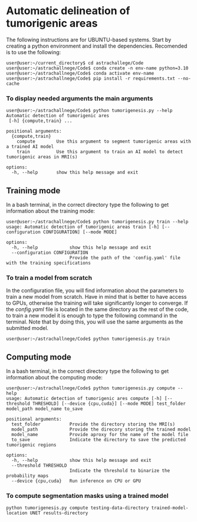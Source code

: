 # Automatic delineation of tumorigenic areas
The following instructions are for UBUNTU-based systems. Start by creating a python environment and install the dependencies. Recomended is to use the following: 

```shell
user@user:~/current_directory$ cd astrachallege/Code
user@user:~/astrachallnege/Code$ conda create -n env-name python=3.10
user@user:~/astrachallnege/Code$ conda activate env-name
user@user:~/astrachallnege/Code$ pip install -r requirements.txt --no-cache
```

### To  display needed arguments the main arguments
```shell
user@user:~/astrachallnege/Code$ python tumorigenesis.py --help
Automatic detection of tumorigenic ares
 [-h] {compute,train} ...

positional arguments:
  {compute,train}
    compute        Use this argument to segment tumorigenic areas with a trained AI model
    train          Use this argument to train an AI model to detect tumorigenic areas in MRI(s)

options:
  -h, --help       show this help message and exit
```

## Training mode
In a bash terminal, in the correct directory type the following to get information about the training mode:
```shell
user@user:~/astrachallnege/Code$ python tumorigenesis.py train --help
usage: Automatic detection of tumorigenic areas train [-h] [--configuration CONFIGURATION] [--mode MODE]

options:
  -h, --help            show this help message and exit
  --configuration CONFIGURATION
                        Provide the path of the 'config.yaml' file with the training specifications
```
### To train a model from scratch
In the configuration file, you will find information about the parameters to train a new model from scratch. Have in mind that is better to have access to GPUs, otherwise the training will take significantly longer to converge. If the *config.yaml* file is located in the same directory as the rest of the code, to train a new model it is enough to type the following command in the terminal. Note that by doing this, you will use the same arguments as the submitted model.
```shell
user@user:~/astrachallnege/Code$ python tumorigenesis.py train
```

## Computing mode	
In a bash terminal, in the correct directory type the following to get information about the computing mode:
```shell
user@user:~/astrachallnege/Code$ python tumorigenesis.py compute --help
usage: Automatic detection of tumorigenic ares compute [-h] [--threshold THRESHOLD] [--device {cpu,cuda}] [--mode MODE] test_folder model_path model_name to_save

positional arguments:
  test_folder           Provide the directory storing the MRI(s)
  model_path            Provide the direcory storing the trained model
  model_name            Provide aproxy for the name of the model file
  to_save               Indicate the directory to save the predicted tumorigenic regions

options:
  -h, --help            show this help message and exit
  --threshold THRESHOLD
                        Indicate the threshold to binarize the probability maps
  --device {cpu,cuda}   Run inference on CPU or GPU
```
### To compute segmentation masks using a trained model	
```shell
python tumorigenesis.py compute testing-data-directory trained-model-location UNET results-directory
```
